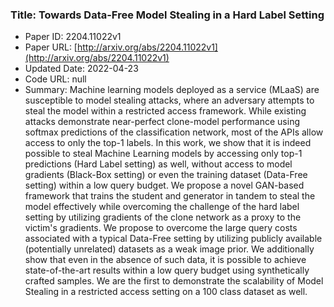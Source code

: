 ### Title: Towards Data-Free Model Stealing in a Hard Label Setting
* Paper ID: 2204.11022v1
* Paper URL: [http://arxiv.org/abs/2204.11022v1](http://arxiv.org/abs/2204.11022v1)
* Updated Date: 2022-04-23
* Code URL: null
* Summary: Machine learning models deployed as a service (MLaaS) are susceptible to
model stealing attacks, where an adversary attempts to steal the model within a
restricted access framework. While existing attacks demonstrate near-perfect
clone-model performance using softmax predictions of the classification
network, most of the APIs allow access to only the top-1 labels. In this work,
we show that it is indeed possible to steal Machine Learning models by
accessing only top-1 predictions (Hard Label setting) as well, without access
to model gradients (Black-Box setting) or even the training dataset (Data-Free
setting) within a low query budget. We propose a novel GAN-based framework that
trains the student and generator in tandem to steal the model effectively while
overcoming the challenge of the hard label setting by utilizing gradients of
the clone network as a proxy to the victim's gradients. We propose to overcome
the large query costs associated with a typical Data-Free setting by utilizing
publicly available (potentially unrelated) datasets as a weak image prior. We
additionally show that even in the absence of such data, it is possible to
achieve state-of-the-art results within a low query budget using synthetically
crafted samples. We are the first to demonstrate the scalability of Model
Stealing in a restricted access setting on a 100 class dataset as well.

